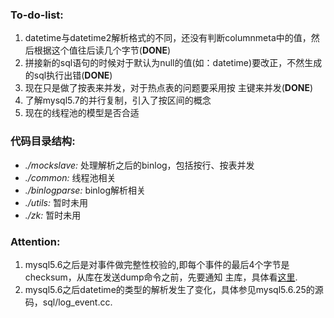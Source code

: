 ### To-do-list:

1. datetime与datetime2解析格式的不同，还没有判断columnmeta中的值，然后根据这个值往后读几个字节(**DONE**)
2. 拼接新的sql语句的时候对于默认为null的值(如：datetime)要改正，不然生成的sql执行出错(**DONE**)
3. 现在只是做了按表来并发，对于热点表的问题要采用按 主键来并发(**DONE**)
4. 了解mysql5.7的并行复制，引入了按区间的概念
5. 现在的线程池的模型是否合适

### 代码目录结构:

- *./mockslave:* 处理解析之后的binlog，包括按行、按表并发
- *./common:* 线程池相关
- *./binlogparse:* binlog解析相关
- *./utils:* 暂时未用
- *./zk:* 暂时未用

### Attention:
1. mysql5.6之后是对事件做完整性校验的,即每个事件的最后4个字节是checksum，从库在发送dump命令之前，先要通知
   主库，具体看[这里](http://luckybins.blog.51cto.com/786164/1358488).
2. mysql5.6之后datetime的类型的解析发生了变化，具体参见mysql5.6.25的源码，sql/log_event.cc.

